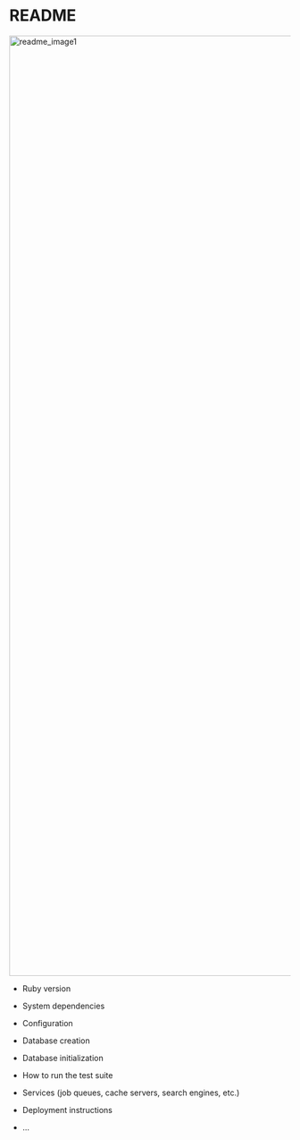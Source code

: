 # README

<img width="1680" alt="readme_image1" src="https://user-images.githubusercontent.com/66903388/98378863-ee90af80-2089-11eb-863d-74f9120a98d1.png">

* Ruby version

* System dependencies

* Configuration

* Database creation

* Database initialization

* How to run the test suite

* Services (job queues, cache servers, search engines, etc.)

* Deployment instructions

* ...
